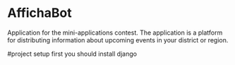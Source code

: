 # AffichaBot
Application for the mini-applications contest. The application is a platform for distributing information about upcoming events in your district or region.

#project setup
first you should install django
